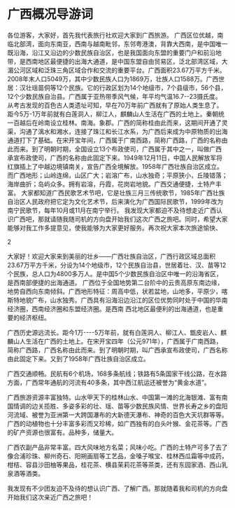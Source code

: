 # 广西概况导游词
各位游客，大家好，首先我代表旅行社欢迎大家到广西旅游。
广西区位优越，南临北部湾，面向东南亚，西南与越南毗邻，东邻粤港澳，背靠大西南，是中国唯一既沿海，沿江又沿边的少数民族自治区，也是我国面向东盟的重要门户和前沿地带，是西南地区最便捷的出海大通道，是中国东盟自由贸易区，泛北部湾区域，大湄公河区域和泛珠三角区域合作和交流的重要平台。广西面积23.67万平方千米。2008年末人口5049万，其中少数民族人口为1869万，壮族人口1588万。广西世居：汉壮瑶苗侗等12个民族。它的行政区划为14个地级市，7个县级市，56个县，12个少数民族自治县。广西属于亚热带季风气候，年平均气温16.7--23摄氏度。
从考古发现的百色古人类遗址可知，早在70万年前广西就有了原始人类生息了。距今5万-1万年前就有白莲洞人，柳江人，麒麟山人生活在广西的土地上。秦朝统一百越后在岭南设立桂林。南海。象郡。广西的简称桂由此而来，这期间开通了灵渠，沟通了漓水和湘水，连接了珠江和长江水系，为广西后来成为中原物质的出海通道打下了基础。在宋开宝年间，广西属于广南西路，简称广西路，广西的名称由此而来。到了明朝时期，全国设立13个布政使司，广西属于其中之一，叫做广西承宣布政使司，广西的名称由此固定下来。1949年12月11日，中国人民解放军将红旗插上了中越边境镇南关，宣告广西全境解放。1958年广西壮族自治区成立。
而广西地形；山岭连绵，山区广大；岩溶广布，山水独奇；平原狭小，丘陵错落；海岸曲折；岛屿众多。拥有岩溶，丹霞，花岗岩地貌。广西交通便捷，土特产丰富。
 大家都知道广西民歌艺术节吧，它是壮族三月三传统歌节，1985年广西壮族自治区人民政府把它定为文化艺术节，后来演化为广西国际民歌节，1999年改为南宁民歌节，每年10月或11月在南宁举行。
我发现大家都迫不及待想走近广西认识广西吧，那就请随我随司机的方向盘开始我们这次广西之旅吧。同时，希望大家能够对我工作多提意见，使我能够为大家更好服务。再次祝大家本次旅途愉快、

2

大家好！欢迎大家来到美丽的壮乡——广西壮族自治区，广西行政区域总面积23.67万平方千米，分设为14个地级市，12个民族自治县，世居着壮、汉、苗等12个民族，总人口为4800多万人。是中国5个少数民族自治区中唯一的沿海省区，是西南部便捷的出海通道。  广西位于全国地势第二台阶中的云贵高原东南边缘，地势自西向东南倾斜。广西地形特征：周高中低，状若盆地，山地多，平原少，喀斯特地貌广布，山水独秀。广西具有沿海沿边沿江的区位优势同时处于中国的华南经济圈，西南经济圈和东盟经济圈。是西南 西北地区最便利的出海通道，也是重要的经济枢纽。

广西历史源远流长。距今1万----5万年前，就有白莲洞人、柳江人、甑皮岩人、麒麟山人生活在广西的土地上。在宋开宝四年（公元971年），广西属于广南西路，简称广西路，广西名称由此而来。到了明朝时期，叫广西承宣布政使司，广西名称由此固定下来。又到了1958年广西壮族自治区成立。

广西交通顺畅。民航有6个机场，168多条航线；铁路有5条国家干线公路，在水路方面，广西常年通航的河流有40多条，其中西江航运还被誉为“黄金水道”。

广西旅游资源丰富独特。山水甲天下的桂林山水、中国第一滩的北海银滩、富有南国情调的边关揽胜、多姿多彩的壮、瑶、苗等少数民族风情、世界长寿之乡的盘阳河流域、被誉为亚洲第一大跨国瀑布的大新德天瀑布、神奇的百色大天坑群等等。广西的动植物也十分丰富多彩而又珍稀，如广西独有的白头叶猴、金花茶等。广西的矿产资源也很富有。品种多，储量大。

广西农副产品非常丰富。四大风味地方名菜；风味小吃。广西的土特产可多了去了像合浦珍珠、柳州奇石、阳朔画扇等工艺品，金嗓子喉宝、桂林西瓜霜等中成药，柑桔、容县沙田柚等果品，桂花茶、横县茉莉花茶等茶类，还有东园家酒、西山乳泉酒等酒类。

  我发现有不少团友迫不及待的想认识广西、了解广西。那就随着我和司机的方向盘开始我们这次亲近广西之旅吧！